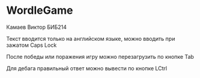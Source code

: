 # WordleGame
Камаев Виктор БИБ214

Текст вводится только на английском языке, можно вводить при зажатом Caps Lock

После победы или поражения игру можно перезагрузить по кнопке Tab

Для дебага правильный ответ можно вывести по кнопке LCtrl
